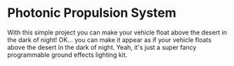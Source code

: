 # Photonic Propulsion System
With this simple project you can make your vehicle float above the desert in the dark of night! OK... you can make it appear as if your vehicle floats above the desert in the dark of night. Yeah, it's just a super fancy programmable ground effects lighting kit.
